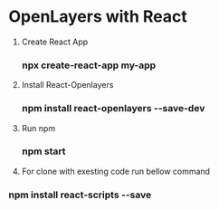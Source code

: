 <h1> OpenLayers with React </h1>

1. Create React App 

    <h3> npx create-react-app my-app </h3>
    
    
    
2. Install React-Openlayers


    <h3> npm install react-openlayers --save-dev </h3>
    
    
    
3. Run npm

    <h3> npm start </h3>
    
4. For clone with exesting code run bellow command

 <h3> npm install react-scripts --save </h3>
